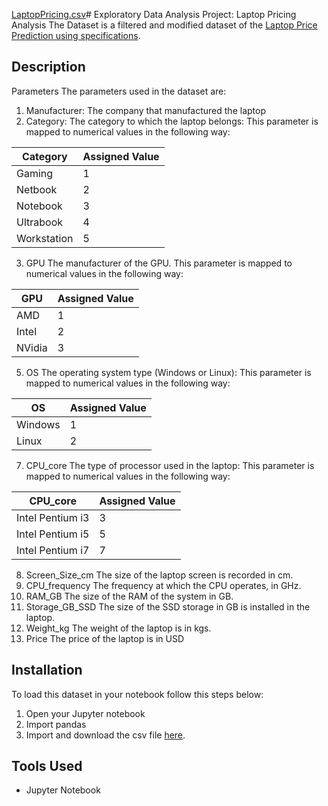 [LaptopPricing.csv](https://github.com/Raphlawren/Laptops_Pricing_Prediction_Using_Specifications/files/15041039/LaptopPricing.csv)# Exploratory Data Analysis Project: Laptop Pricing Analysis
The Dataset is a filtered and modified dataset of the [Laptop Price Prediction using specifications](https://www.kaggle.com/datasets/arnabchaki/laptop-price-prediction?resource=download).

##  Description
Parameters
The parameters used in the dataset are:
1. Manufacturer:
The company that manufactured the laptop
2. Category:
The category to which the laptop belongs: This parameter is mapped to numerical values in the
following way:

| Category    | Assigned Value |
|-------------|----------------|
| Gaming      | 1              |
| Netbook     | 2              |
| Notebook    | 3              |
| Ultrabook   | 4              |
| Workstation | 5              |



3. GPU
The manufacturer of the GPU. This parameter is mapped to numerical values in the following way:


| GPU    |Assigned Value|
|------  |--------------|
|AMD     |1             |
|Intel   |2             |
|NVidia  |3             |

5. OS
The operating system type (Windows or Linux): This parameter is mapped to numerical values in the
following way:


| OS     | Assigned Value|
| ---    | ---
|Windows | 1             |
|Linux   | 2             |

7. CPU_core
The type of processor used in the laptop: This parameter is mapped to numerical values in the
following way:

|CPU_core| Assigned Value|
|---     | ---           |
|Intel Pentium i3|  3    |
|Intel Pentium i5 |  5    |
|Intel Pentium i7 | 7 |
8. Screen_Size_cm
The size of the laptop screen is recorded in cm.
9. CPU_frequency
The frequency at which the CPU operates, in GHz.
10. RAM_GB
The size of the RAM of the system in GB.
11. Storage_GB_SSD
The size of the SSD storage in GB is installed in the laptop.
12. Weight_kg
The weight of the laptop is in kgs.
13. Price
The price of the laptop is in USD

## Installation
To load this dataset in your notebook follow this steps below:

1. Open your Jupyter notebook
2. Import pandas
3. Import and download the csv file  <a href='https://cf-courses-data.s3.us.cloud-object-storage.appdomain.cloud/IBMDeveloperSkillsNetwork-DA0101EN-SkillsNetwork/labs/Data%20files/automobileEDA.csv'>here</a>.

   
## Tools Used
* Jupyter Notebook

